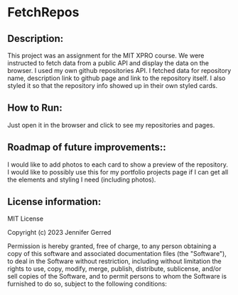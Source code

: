 # FetchRepos

## Description:
This project was an assignment for the MIT XPRO course. We were instructed to fetch data from a public API and display the data on the browser. I used my own github repositories API. I fetched data for repository name, description link to github page and link to the repository itself. I also styled it so that the repository info showed up in their own styled cards. 

## How to Run:  
Just open it in the browser and click to see my repositories and pages.

## Roadmap of future improvements:: 
I would like to add photos to each card to show a preview of the repository. I would like to possibly use this for my portfolio projects page if I can get all the elements and styling I need (including photos).

## License information: 
MIT License

Copyright (c) 2023 Jennifer Gerred

Permission is hereby granted, free of charge, to any person obtaining a copy
of this software and associated documentation files (the "Software"), to deal
in the Software without restriction, including without limitation the rights
to use, copy, modify, merge, publish, distribute, sublicense, and/or sell
copies of the Software, and to permit persons to whom the Software is
furnished to do so, subject to the following conditions:
